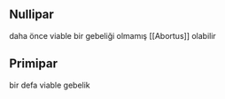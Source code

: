 ## Nullipar

daha önce viable bir gebeliği olmamış [[Abortus]] olabilir

## Primipar

bir defa viable gebelik